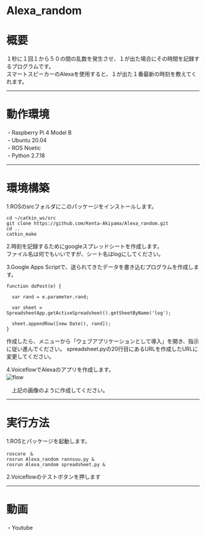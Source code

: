 # Alexa_random  

# 概要  
１秒に１回１から５０の間の乱数を発生させ、１が出た場合にその時間を記録するプログラムです。  
スマートスピーカーのAlexaを使用すると、１が出た１番最新の時刻を教えてくれます。  

---

# 動作環境  
・Raspberry Pi 4 Model B    
・Ubuntu 20.04  
・ROS Noetic  
・Python 2.7.18  

---

# 環境構築  
1.ROSのsrcフォルダにこのパッケージをインストールします。  
```
cd ~/catkin_ws/src  
git clone https://github.com/Kenta-Akiyama/Alexa_random.git  
cd ..  
catkin_make  
```

2.時刻を記録するためにgoogleスプレッドシートを作成します。  
  ファイル名は何でもいいですが、シート名はlogにしてください。  
  
3.Google Apps Scriptで、送られてきたデータを書き込むプログラムを作成します。  
```
function doPost(e) {

  var rand = e.parameter.rand;  

  var sheet = SpreadsheetApp.getActiveSpreadsheet().getSheetByName('log');  

  sheet.appendRow([new Date(), rand]);  
}  
```
  作成したら、メニューから「ウェブアプリケーションとして導入」を開き、指示に従い進んでください。
  spreadsheet.pyの20行目にあるURLを作成したURLに変更してください。
  
4.VoiceflowでAlexaのアプリを作成します。  
![flow](https://i.gyazo.com/21ae26e2f805be880c6a57a3fe7f0324.png)　　

　上記の画像のように作成してください。
 
 
---

# 実行方法  
1.ROSとパッケージを起動します。  
```
roscore　&  
rosrun Alexa_random rannsuu.py &  
rosrun Alexa_random spreadsheet.py &  
```

2.Voiceflowのテストボタンを押します  

---

# 動画  
・Youtube  
[](https://youtu.be/XsgV7s5SGYI) 

